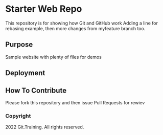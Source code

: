 # Starter Web Repo

This repository is for showing how Git and GitHub work
Adding a line for rebasing example, then more changes from myfeature branch too.

## Purpose

Sample website with plenty of files for demos

## Deployment

## How To Contribute

Please fork this repository and then issue Pull Requests for rewiev

### Copyright

2022 Git.Training. All rights reserved.